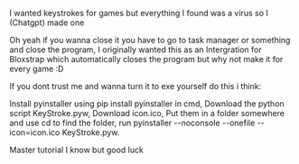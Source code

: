 I wanted keystrokes for games but everything I found was a virus so I (Chatgpt) made one 


Oh yeah if you wanna close it you have to go to task manager or something and close the program, 
I originally wanted this as an Intergration for Bloxstrap which automatically closes the program 
but why not make it for every game :D











If you dont trust me and wanna turn it to exe yourself do this i think:

Install pyinstaller using pip install pyinstaller in cmd,
Download the python script KeyStroke.pyw,
Download icon.ico,
Put them in a folder somewhere and use cd to find the folder,
run pyinstaller --noconsole --onefile --icon=icon.ico KeyStroke.pyw.

Master tutorial I know but good luck




